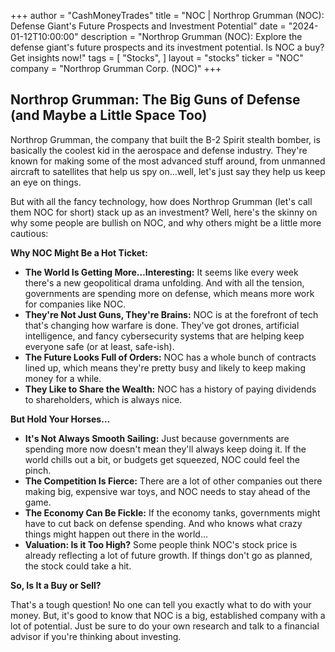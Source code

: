 +++
author = "CashMoneyTrades"
title = "NOC |  Northrop Grumman (NOC): Defense Giant's Future Prospects and Investment Potential"
date = "2024-01-12T10:00:00"
description = "Northrop Grumman (NOC): Explore the defense giant's future prospects and its investment potential. Is NOC a buy?  Get insights now!"
tags = [
"Stocks",
]
layout = "stocks"
ticker = "NOC"
company = "Northrop Grumman Corp. (NOC)"
+++
        


## Northrop Grumman:  The Big Guns of Defense (and Maybe a Little Space Too)

Northrop Grumman, the company that built the B-2 Spirit stealth bomber, is basically the coolest kid in the aerospace and defense industry.  They're known for making some of the most advanced stuff around, from unmanned aircraft to satellites that help us spy on…well, let's just say they help us keep an eye on things. 

But with all the fancy technology, how does Northrop Grumman (let's call them NOC for short) stack up as an investment?  Well, here's the skinny on why some people are bullish on NOC, and why others might be a little more cautious:

**Why NOC Might Be a Hot Ticket:**

* **The World Is Getting More…Interesting:**  It seems like every week there's a new geopolitical drama unfolding.  And with all the tension, governments are spending more on defense, which means more work for companies like NOC.
* **They're Not Just Guns, They're Brains:**  NOC is at the forefront of tech that's changing how warfare is done.  They've got drones, artificial intelligence, and fancy cybersecurity systems that are helping keep everyone safe (or at least, safe-ish).
* **The Future Looks Full of Orders:**  NOC has a whole bunch of contracts lined up, which means they're pretty busy and likely to keep making money for a while.
* **They Like to Share the Wealth:**  NOC has a history of paying dividends to shareholders, which is always nice.

**But Hold Your Horses…**

* **It's Not Always Smooth Sailing:**  Just because governments are spending more now doesn't mean they'll always keep doing it.  If the world chills out a bit, or budgets get squeezed, NOC could feel the pinch.
* **The Competition Is Fierce:**  There are a lot of other companies out there making big, expensive war toys, and NOC needs to stay ahead of the game. 
* **The Economy Can Be Fickle:**  If the economy tanks, governments might have to cut back on defense spending.  And who knows what crazy things might happen out there in the world…
* **Valuation:  Is it Too High?** Some people think NOC's stock price is already reflecting a lot of future growth. If things don't go as planned, the stock could take a hit.

**So, Is It a Buy or Sell?**

That's a tough question!  No one can tell you exactly what to do with your money.  But, it's good to know that NOC is a big, established company with a lot of potential.  Just be sure to do your own research and talk to a financial advisor if you're thinking about investing. 

        